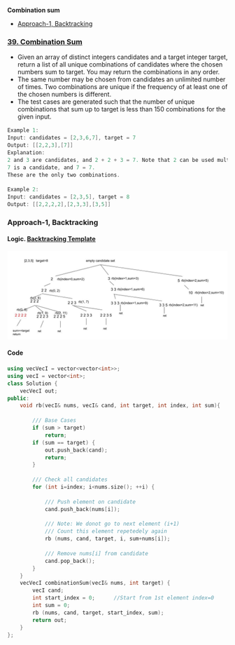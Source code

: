 **Combination sum**
- [Approach-1, Backtracking](#bt)

### [39. Combination Sum](https://leetcode.com/problems/combination-sum/description/)
- Given an array of distinct integers candidates and a target integer target, return a list of all unique combinations of candidates where the chosen numbers sum to target. You may return the combinations in any order.
- The same number may be chosen from candidates an unlimited number of times. Two combinations are unique if the frequency of at least one of the chosen numbers is different.
- The test cases are generated such that the number of unique combinations that sum up to target is less than 150 combinations for the given input.
```c
Example 1:
Input: candidates = [2,3,6,7], target = 7
Output: [[2,2,3],[7]]
Explanation:
2 and 3 are candidates, and 2 + 2 + 3 = 7. Note that 2 can be used multiple times.
7 is a candidate, and 7 = 7.
These are the only two combinations.

Example 2:
Input: candidates = [2,3,5], target = 8
Output: [[2,2,2,2],[2,3,3],[3,5]]
```

<a name=bt></a>
### Approach-1, Backtracking
#### Logic. [Backtracking Template](/DS_Questions/Algorithms/Backtracking/)

<img src=combination_sum_bt_graph.jpg width=700/>

#### Code
```cpp
using vecVecI = vector<vector<int>>;
using vecI = vector<int>;
class Solution {
    vecVecI out;
public:
    void rb(vecI& nums, vecI& cand, int target, int index, int sum){

        /// Base Cases
        if (sum > target)
            return;
        if (sum == target) {
            out.push_back(cand);
            return;
        }

        /// Check all candidates
        for (int i=index; i<nums.size(); ++i) {
            
            /// Push element on candidate
            cand.push_back(nums[i]);

            /// Note: We donot go to next element (i+1)
            /// Count this element repetedely again
            rb (nums, cand, target, i, sum+nums[i]);

            /// Remove nums[i] from candidate
            cand.pop_back();
        }
    }
    vecVecI combinationSum(vecI& nums, int target) {
        vecI cand;
        int start_index = 0;      //Start from 1st element index=0
        int sum = 0;
        rb (nums, cand, target, start_index, sum);
        return out;
    }
};
```
